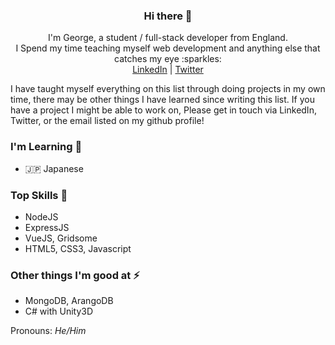 <h3 align="center"> Hi there 👋 </h3>
<p align="center">
  I'm George, a student / full-stack developer from England. <br>
  I Spend my time teaching myself web development and anything else that catches my eye :sparkles: <br>
  <a href="https://www.linkedin.com/in/george-newton-736435158/">LinkedIn</a> |
  <a href="https://twitter.com/eyrewiut">Twitter</a>
</p>

I have taught myself everything on this list through doing projects in my own time, there may be other things I have learned since writing this list. If you have a project I might be able to work on, Please get in touch via LinkedIn, Twitter, or the email listed on my github profile!

### I'm Learning 🌱
- :jp: Japanese

### Top Skills :star2:
- NodeJS
- ExpressJS
- VueJS, Gridsome
- HTML5, CSS3, Javascript
### Other things I'm good at ⚡
- MongoDB, ArangoDB
- C# with Unity3D

Pronouns: *He/Him*

<!--
**eyrewiut/eyrewiut** is a ✨ _special_ ✨ repository because its `README.md` (this file) appears on your GitHub profile.

Here are some ideas to get you started:

- 🔭 I’m currently working on ...
- 🌱 I’m currently learning ...
- 👯 I’m looking to collaborate on ...
- 🤔 I’m looking for help with ...
- 💬 Ask me about ...
- 📫 How to reach me: ...
- 😄 Pronouns: ...
- ⚡ Fun fact: ...
-->
